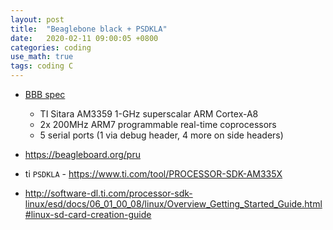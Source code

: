 ```yaml
---
layout: post
title:  "Beaglebone black + PSDKLA"
date:   2020-02-11 09:00:05 +0800
categories: coding
use_math: true
tags: coding C
---
```


* <a href="https://archlinuxarm.org/platforms/armv7/ti/beaglebone-black" target="_blank">BBB spec</a>
  * TI Sitara AM3359 1-GHz superscalar ARM Cortex-A8
  * 2x 200MHz ARM7 programmable real-time coprocessors
  * 5 serial ports (1 via debug header, 4 more on side headers)


* https://beagleboard.org/pru

* ti `PSDKLA` - <a href="https://www.ti.com/tool/PROCESSOR-SDK-AM335X" target="_blank">https://www.ti.com/tool/PROCESSOR-SDK-AM335X</a>
* http://software-dl.ti.com/processor-sdk-linux/esd/docs/06_01_00_08/linux/Overview_Getting_Started_Guide.html#linux-sd-card-creation-guide